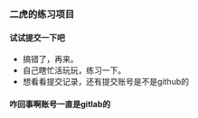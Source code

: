 ### 二虎的练习项目

#### 试试提交一下吧
- 搞错了，再来。
- 自己瞎忙活玩玩，练习一下。
- 想看看提交记录，还有提交账号是不是github的

#### 咋回事啊账号一直是gitlab的